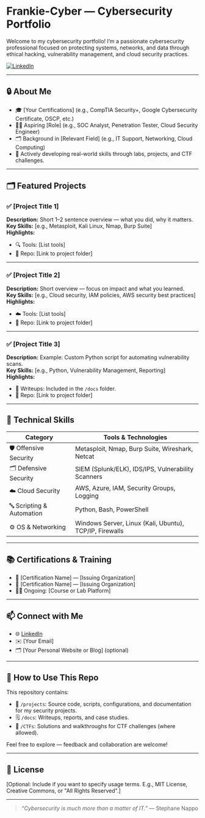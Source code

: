 # Frankie-Cyber — Cybersecurity Portfolio

Welcome to my cybersecurity portfolio! I’m a passionate cybersecurity professional focused on protecting systems, networks, and data through ethical hacking, vulnerability management, and cloud security practices.

<a href="https://www.linkedin.com/in/frankiebrunojr/" target="_blank">
  <img src="https://img.shields.io/badge/LinkedIn-Connect-blue?logo=linkedin" alt="LinkedIn"/>
</a>


---

## 🔒 About Me

- 🎓 [Your Certifications] (e.g., CompTIA Security+, Google Cybersecurity Certificate, OSCP, etc.)
- 🧑‍💻 Aspiring [Role] (e.g., SOC Analyst, Penetration Tester, Cloud Security Engineer)
- 🗂️ Background in [Relevant Field] (e.g., IT Support, Networking, Cloud Computing)
- 🚀 Actively developing real-world skills through labs, projects, and CTF challenges.

---

## 🗂️ Featured Projects

### ✅ [Project Title 1]
**Description:** Short 1–2 sentence overview — what you did, why it matters.  
**Key Skills:** [e.g., Metasploit, Kali Linux, Nmap, Burp Suite]  
**Highlights:**
- 🔍 Tools: [List tools]
- 📂 Repo: [Link to project folder]

---

### ✅ [Project Title 2]
**Description:** Short overview — focus on impact and what you learned.  
**Key Skills:** [e.g., Cloud security, IAM policies, AWS security best practices]  
**Highlights:**
- ☁️ Tools: [List tools]
- 📂 Repo: [Link to project folder]

---

### ✅ [Project Title 3]
**Description:** Example: Custom Python script for automating vulnerability scans.  
**Key Skills:** [e.g., Python, Vulnerability Management, Reporting]  
**Highlights:**
- 📜 Writeups: Included in the `/docs` folder.
- 📂 Repo: [Link to project folder]

---

## 🧰 Technical Skills

| Category        | Tools & Technologies                                   |
|-----------------|--------------------------------------------------------|
| 🛡️ Offensive Security | Metasploit, Nmap, Burp Suite, Wireshark, Netcat   |
| 🗂️ Defensive Security | SIEM (Splunk/ELK), IDS/IPS, Vulnerability Scanners |
| ☁️ Cloud Security     | AWS, Azure, IAM, Security Groups, Logging         |
| 🔤 Scripting & Automation | Python, Bash, PowerShell                         |
| ⚙️ OS & Networking    | Windows Server, Linux (Kali, Ubuntu), TCP/IP, Firewalls |

---

## 📚 Certifications & Training

- 📜 [Certification Name] — [Issuing Organization]
- 📜 [Certification Name] — [Issuing Organization]
- 🧑‍🎓 Ongoing: [Course or Lab Platform]

---

## 📫 Connect with Me

- 🌐 [LinkedIn](https://www.linkedin.com/in/YOUR-LINKEDIN-HANDLE/)
- ✉️ [Your Email]
- 🗂️ [Your Personal Website or Blog] (optional)

---

## 🚀 How to Use This Repo

This repository contains:
- 📁 `/projects`: Source code, scripts, configurations, and documentation for my security projects.
- 🗒️ `/docs`: Writeups, reports, and case studies.
- 🏴 `/CTFs`: Solutions and walkthroughs for CTF challenges (where allowed).

Feel free to explore — feedback and collaboration are welcome!

---

## 📄 License

[Optional: Include if you want to specify usage terms. E.g., MIT License, Creative Commons, or "All Rights Reserved".]

---

> *“Cybersecurity is much more than a matter of IT.”* — Stephane Nappo
